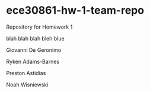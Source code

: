 # ece30861-hw-1-team-repo
Repository for Homework 1

blah blah blah bleh blue

Giovanni De Geronimo

Ryken Adams-Barnes

Preston Astidias

Noah Wisniewski
